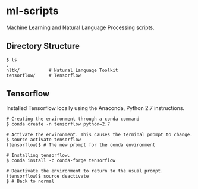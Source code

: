 # ml-scripts

Machine Learning and Natural Language Processing scripts.

## Directory Structure

```
$ ls
.
nltk/           # Natural Language Toolkit
tensorflow/     # Tensorflow 

```


## Tensorflow

Installed Tensorflow locally using the Anaconda, Python 2.7 instructions.

```
# Creating the environment through a conda command
$ conda create -n tensorflow python=2.7

# Activate the environment. This causes the terminal prompt to change.
$ source activate tensorflow
(tensorflow)$ # The new prompt for the conda environment

# Installing tensorflow.
$ conda install -c conda-forge tensorflow

# Deactivate the environment to return to the usual prompt.
(tensorflow)$ source deactivate
$ # Back to normal
```

